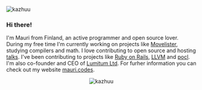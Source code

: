 <p align="left"> <img src="https://komarev.com/ghpvc/?username=kazhuu" alt="kazhuu" /> </p>

### Hi there!

I'm Mauri from Finland, an active programmer and open source lover. During my free time I'm currently working on projects like [Movelister](https://github.com/Kazhuu/movelister), studying compilers and math. I love contributing to open source and hosting [talks](https://github.com/Kazhuu/talks). I've been contributing to projects like [Ruby on Rails](https://github.com/rails/rails/commits/master?author=Kazhuu), [LLVM](https://github.com/llvm/llvm-project/commits/master?author=Kazhuu) and [pocl](https://github.com/pocl/pocl/commits/master?author=mauri.mustonen@tuni.fi). I'm also co-founder and CEO of [Lumitum Ltd](https://www.lumitum.com). For furher information you can check out my website [mauri.codes](https://www.mauri.codes/).

<p align="center"> <img src="https://github-readme-stats.vercel.app/api?username=kazhuu&show_icons=true" alt="kazhuu" /> </p>
